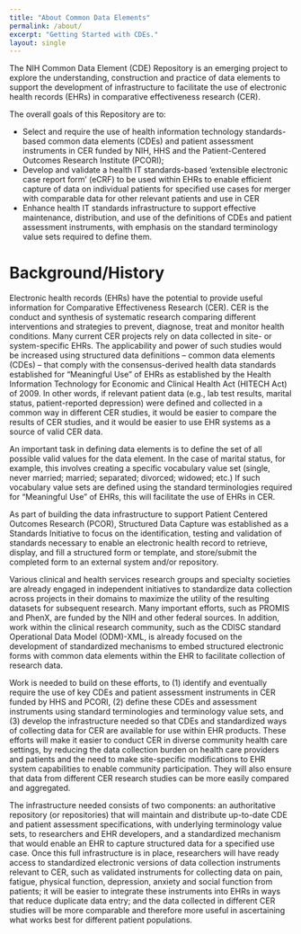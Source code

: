 ```yaml
---
title: "About Common Data Elements"
permalink: /about/
excerpt: "Getting Started with CDEs."
layout: single
---
```


The NIH Common Data Element (CDE) Repository is an emerging project to explore the understanding, construction and practice of data elements to support the development of infrastructure to facilitate the use of electronic health records (EHRs) in comparative effectiveness research (CER). 

The overall goals of this Repository are to:
* Select and require the use of health information technology standards-based common data elements (CDEs) and patient assessment instruments in CER funded by NIH, HHS and the Patient-Centered Outcomes Research Institute (PCORI);
* Develop and validate a health IT standards-based ‘extensible electronic case report form’ (eCRF) to be used within EHRs to enable efficient capture of data on individual patients for specified use cases for merger with comparable data for other relevant patients and use in CER
* Enhance health IT standards infrastructure to support effective maintenance, distribution, and use of the definitions of CDEs and patient assessment instruments, with emphasis on the standard terminology value sets required to define them.

# Background/History
Electronic health records (EHRs) have the potential to provide useful information for Comparative Effectiveness Research (CER). CER is the conduct and synthesis of systematic research comparing different interventions and strategies to prevent, diagnose, treat and monitor health conditions.  Many current CER projects rely on data collected in site- or system-specific EHRs.  The applicability and power of such studies would be increased using structured data definitions – common data elements (CDEs) – that comply with the consensus-derived health data standards established for “Meaningful Use” of EHRs as established by the Health Information Technology for Economic and Clinical Health Act (HITECH Act) of 2009. In other words, if relevant patient data (e.g., lab test results, marital status, patient-reported depression) were defined and collected in a common way in different CER studies, it would be easier to compare the results of CER studies, and it would be easier to use EHR systems as a source of valid CER data.   

An important task in defining data elements is to define the set of all possible valid values for the data element.  In the case of marital status, for example, this involves creating a specific vocabulary value set (single, never married; married; separated; divorced; widowed; etc.)  If such vocabulary value sets are defined using the standard terminologies required for “Meaningful Use” of EHRs, this will facilitate the use of EHRs in CER. 

As part of building the data infrastructure to support Patient Centered Outcomes Research (PCOR), Structured Data Capture was established as a Standards Initiative to focus on the identification, testing and validation of standards necessary to enable an electronic health record to retrieve, display, and fill a structured form or template, and store/submit the completed form to an external system and/or repository.

Various clinical and health services research groups and specialty societies are already engaged in independent initiatives to standardize data collection across projects in their domains to maximize the utility of the resulting datasets for subsequent research.  Many important efforts, such as PROMIS and PhenX, are funded by the NIH and other federal sources. In addition, work within the clinical research community, such as the CDISC standard Operational Data Model (ODM)-XML, is already focused on the development of standardized mechanisms to embed structured electronic forms with common data elements within the EHR to facilitate collection of research data.

Work is needed to build on these efforts, to (1) identify and eventually require the use of key CDEs and patient assessment instruments in CER funded by HHS and PCORI, (2) define these CDEs and assessment instruments using standard terminologies and terminology value sets, and (3) develop the infrastructure needed so that CDEs and standardized ways of collecting data for CER are available for use within EHR products.  These efforts will make it easier to conduct CER in diverse community health care settings, by reducing the data collection burden on health care providers and patients and the need to make site-specific modifications to EHR system capabilities to enable community participation.  They will also ensure that data from different CER research studies can be more easily compared and aggregated.

The infrastructure needed consists of two components: an authoritative repository (or repositories) that will maintain and distribute up-to-date CDE and patient assessment specifications, with underlying terminology value sets, to researchers and EHR developers, and a standardized mechanism that would enable an EHR to capture structured data for a specified use case.  Once this full infrastructure is in place, researchers will have ready access to standardized electronic versions of data collection instruments relevant to CER,  such as validated instruments for collecting data on pain, fatigue, physical function, depression, anxiety and social function from patients; it will be easier to integrate these instruments into EHRs in ways that reduce duplicate data entry; and the data collected in different CER studies will be more comparable and therefore more useful in ascertaining what works best for different patient populations.
